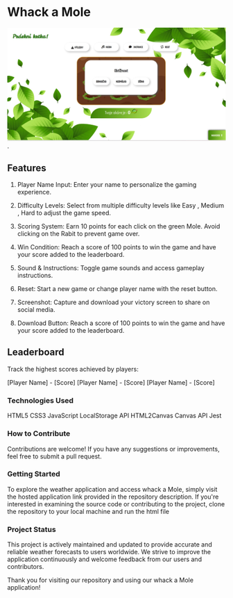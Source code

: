 # Whack a Mole

![Weatherwiseimg](https://github.com/danielkoucky/MoleGame/blob/main/assets/images/mole.jpg).



## Features

1. Player Name Input:
   Enter your name to personalize the gaming experience.

2. Difficulty Levels:
   Select from multiple difficulty levels like Easy , Medium , Hard to adjust the game speed.

3. Scoring System:
   Earn 10 points for each click on the green Mole. Avoid clicking on the Rabit to prevent game over.

5. Win Condition:
   Reach a score of 100 points to win the game and have your score added to the leaderboard.

6. Sound & Instructions:
   Toggle game sounds and access gameplay instructions.

7. Reset:
   Start a new game or change player name with the reset button.

8. Screenshot:
   Capture and download your victory screen to share on social media.

9. Download Button:
   Reach a score of 100 points to win the game and have your score added to the leaderboard.

## Leaderboard

Track the highest scores achieved by players:

[Player Name] - [Score]
[Player Name] - [Score]
[Player Name] - [Score]

### Technologies Used

HTML5
CSS3
JavaScript
LocalStorage API
HTML2Canvas
Canvas API
Jest

### How to Contribute

Contributions are welcome! If you have any suggestions or improvements, feel free to submit a pull request.

### Getting Started

To explore the weather application and access whack a Mole, simply visit the hosted application link provided in the repository description. If you're interested in examining the source code or contributing to the project, clone the repository to your local machine and run the html file 

### Project Status

This project is actively maintained and updated to provide accurate and reliable weather forecasts to users worldwide. We strive to improve the application continuously and welcome feedback from our users and contributors.

Thank you for visiting our repository and using our whack a Mole application!

<!-- ******************************************************************************* -->
